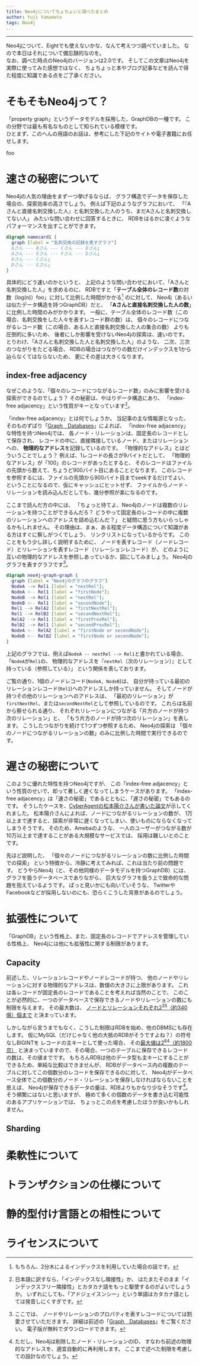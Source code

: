 ```yaml
---
title: Neo4jについてちょちょいと調べたまとめ
author: Yuji Yamamoto
tags: Neo4j
...
```

---

Neo4jについて、Eightでも使えないかな、なんて考えつつ調べていました。
なので本日はそれについて備忘録的なのを。 \
なお、調べた時点のNeo4jのバージョンは2.0です。
そしてこの文章はNeo4jを実際に使ってみた感想ではなく、
ちょちょっと本やブログ記事などを読んで得た程度に知識である点をご了承ください。

# そもそもNeo4jって？

「property graph」というデータモデルを採用した、GraphDBの一種です。
この分野では最も有名なものとして知られている模様です。 \
ひとまず、このへんの用語のお話は、参考にした下記のサイトや電子書籍にお任せします。

foo

# 速さの秘密について

Neo4jの人気の理由をまず一つ挙げるならば、
グラフ構造でデータを保存した場合の、探索効率の高さでしょう。
例えば下記のようなグラフにおいて、
「『Aさんと直接名刺交換した人』と名刺交換した人のうち、まだAさんと名刺交換してない人」
みたいな問い合わせに回答するときに、
RDBをはるかに凌ぐようなパフォーマンスを出すことができます。

```dot
digraph namecard1 {
  graph [label = "名刺交換の記録を表すグラフ"]
  Aさん --- Bさん --- Cさん --- Dさん;
  Aさん --- Eさん --- Fさん --- Dさん;
  Aさん --- Cさん;
  Dさん --- Eさん;
}
```

具体的にどう速いのかというと、
上記のような問い合わせにおいて、「Aさんと名刺交換した人」を求めるのに、
RDBですと「**テーブル全体のレコード数**の対数（log(n)）foo」に対して比例した時間がかかる[^btree]
のに対して、
Neo4j（あるいは似たデータ構造を持つGraphDB）だと、
「**Aさんと直接名刺交換した人の数**」に比例した時間のみがかかります。
一般に、テーブル全体のレコード数（この場合、名刺交換をした人々を表すレコード群の数）は、
個々のレコードにつながるレコード数（この場合、ある人と直接名刺交換した人の集合の数）
よりも圧倒的に多いため、
後者にしか影響を受けないNeo4jの探索は、速いのです。
とりわけ、「Aさんと名刺交換した人と名刺交換した人」のような、
二次、三次のつながりをたどる場合、
RDBの場合はつながりの数だけインデックスを1から辿らなくてはならないため、
更にその差は大きくなります。

[^btree]: もちろん、2分木によるインデックスを利用していた場合の話です。

## index-free adjacency

なぜこのような、「個々のレコードにつながるレコード数」のみに影響を受ける探索ができるのでしょう？
その秘密は、やはりデータ構造にあり、
「index-free adjacency」という性質がキーとなっています[^japanese]。

[^japanese]: 日本語に訳すなら、「インデックスなし隣接性」か、
はたまたそのまま「インデックスフリー隣接性」とカタカナ語をもっと駆使するのがよいでしょうか。
いずれにしても、「アドジェイスンシー」という単語はカタカナ語としては発音しにくすぎです。

「index-free adjacency」とは何でしょうか。
当記事の主な情報源となった、
そのものずばり「[Graph　Databases](http://graphdatabases.com/)」によれば、
「index-free adjacency」な特性を持つNeo4jでは、
各ノード・リレーションは、固定長のレコードとして保存され、
レコードの中に、直接隣接しているノード、またはリレーションへの、
**物理的なアドレス**を記録しているのです。
「物理的なアドレス」とはどういうことでしょう？
例えば、1レコードの長さが9バイトだとして、
「物理的なアドレス」が「100」のレコードがあったとすると、
そのレコードはファイルの先頭から数えて、ちょうど900バイト目にあることとなります。
このレコードを参照するには、ファイルの先頭から900バイト目までseekするだけでよい、
ということになるので、仮にキャッシュにヒットせず、
ファイルからノード・リレーションを読み込んだとしても、幾分参照が楽になるのです。

ここまで読んだ方の中には、
「ちょっと待てよ、Neo4jのノードは複数のリレーションを持つことができるんだろ？
どうやって固定長のレコードの中に複数のリレーションへのアドレスを詰め込むんだ？」
と疑問に思う方もいらっしゃるかもしれません。
その理由は、まぁ、ある程度データ構造について知識がある方はすぐに察しがつくでしょう、
リンクリストになっているからです。
このことをもう少し詳しく説明するために、
ノードを表すレコード（ノードレコード）とリレーションを表すレコード（リレーションレコード）が、
どのように互いの物理的なアドレスを参照しあっているか、図にしてみましょう。
Neo4jのグラフを表すグラフです[^no-property]。

[^no-property]: ここでは、
ノードやリレーションのプロパティを表すレコードについては割愛させていただきます。
詳細は前述の「[Graph　Databases](http://graphdatabases.com/)」をご覧ください。
電子版が無料でダウンロードできます。

```dot
digraph neo4j-graph-graph {
  graph [label = "Neo4jのグラフのグラフ"]
  NodeA --> Rel1 [label = "nextRel"];
  NodeA <-- Rel1 [label = "firstNode"];
  NodeB --> Rel1 [label = "nextRel"];
  NodeB <-- Rel1 [label = "secondNode"];
  Rel1 --> RelA2 [label = "firstNextRel"];
  Rel1 --> RelB2 [label = "secondNextRel"];
  RelA2 --> Rel1 [label = "firstPrevRel"];
  RelB2 --> Rel1 [label = "secondPrevRel"];
  NodeA <-- RelA2 [label = "firstNode or secondNode"];
  NodeB <-- RelB2 [label = "firstNode or secondNode"];
}
```

上記のグラフでは、例えば`NodeA -- nextRel --> Rel1`と書かれている場合、
「`NodeA`が`Rel1`の、
物理的なアドレスを『`nextRel`（次のリレーション）』として持っている（参照している）」
という関係を表しております。

ご覧の通り、1個のノードレコード(`NodeA, NodeB`)は、
自分が持っている最初のリレーションレコード(`Rel1`)へのアドレスしか持っていません。
そしてノードが持つその他のリレーションへのアドレスは、
「最初のリレーション」が`firstNextRel`、または`secondNextRel`として参照しているのです。
これらは名前から察せられる通り、
それぞれリレーションにつながる「片方のノードが持つ次のリレーション」と、
「もう片方のノードが持つ次のリレーション」を表します。
こうしたつながりを続けて1つずつ参照するため、
Neo4jの探索は
「個々のノードにつながるリレーションの数」のみに比例した時間で実行できるのです。

# 遅さの秘密について

このように優れた特性を持つNeo4jですが、
この「index-free adjacency」という性質のせいで、却って著しく遅くなってしまうケースがあります。
「index-free adjacency」は「速さの秘密」であるとともに、「遅さの秘密」でもあるのです。
そうしたケースを、[CyberAgentの松本陽介さんが書いた論文](https://www.cyberagent.co.jp/technology/ca_tech/report/8980456.html)が示してくれました。
松本陽介さんによれば、ノードにつながるリレーションの数が、
1万以上まで達すると、探索が非常に遅くなってしまい、使いものにならなくなってしまうそうです。
そのため、Amebaのような、
一人のユーザーがつながる数が10万以上まで達することがある大規模なサービスでは、
採用は難しいとのことです。

先ほど説明した、
「個々のノードにつながるリレーションの数に比例した時間での探索」
という特徴から、冷静に考えてみれば、これは当たり前の問題です。
どうやらNeo4j（と、その他同様のデータモデルを持つGraphDB）には、
グラフを扱うデータベースでありながら、
巨大なグラフを扱う上で致命的な問題を抱えているようです。
ぱっと見いかにも向いていそうな、
TwitterやFacebookなどが採用しないのにも、恐らくこうした背景があるのでしょう。

# 拡張性について

「GraphDB」という性格上、また、固定長のレコードでアドレスを管理している性格上、
Neo4jには他にも拡張性に関する制限があります。

## Capacity

前述した、リレーションレコードやノードレコードが持つ、
他のノードやリレーションに対する物理的なアドレスは、数値の大きさに上限があります。
これは各レコードが固定長のレコードであることを考えれば当然のことで、
このことが必然的に、一つのデータベースで保存できるノードやリレーションの数にも制限を与えます。
その最大数は、
[ノードとリレーションそれぞれ2<sup>35</sup>（約340億）個まで](http://docs.neo4j.org/chunked/stable/capabilities-capacity.html#capabilities-data-size)
と決まっています。

しかしながら言うまでもなく、こうした制限はRDBを始め、他のDBMSにも存在します。
仮にMySQL（だけじゃなく他の大抵のRDBがそうですよね？）の符号なしBIGINTを
レコードの主キーとして使った場合、
その[最大値は2<sup>64</sup>（約1800京）](http://dev.mysql.com/doc/refman/5.1/ja/numeric-type-overview.html)
と決まっていますので、その場合、一つのテーブルに保存できるレコードの数は、その値までです。
もちろんRDBは他のデータ型も主キーにすることができるため、単純な比較はできませんが、
RDBがデータベース内の複数のテーブルに対してこの個数分のレコードを保存できるのに対して、
Neo4jがデータベース全体でこの個数分のノード・リレーションを保存しなければならないことを思えば、
Neo4jが保存できるデータの量は、RDBよりもかなり少なそうです[^reuse]。
そう頻繁にはないと思いますが、
極めて多くの個数のデータを書き込む可能性のあるアプリケーションでは、
ちょっとこの点を考慮したほうが良いかもしれません。

[^reuse]: ただし、Neo4jは削除したノード・リレーションのID、
すなわち前述の物理的なアドレスを、適宜自動的に再利用します。
ここまで述べた制限を考慮しての設計なのでしょう。

## Sharding

# 柔軟性について

# トランザクションの仕様について

# 静的型付け言語との相性について

# ライセンスについて
